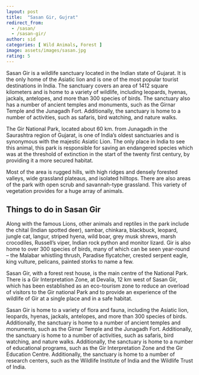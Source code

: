 ```yaml
---
layout: post
title:  "Sasan Gir, Gujrat"
redirect_from:
  - /sasan/
  - /sasan-gir/
author: sid
categories: [ Wild Animals, Forest ]
image: assets/images/sasan.jpg
rating: 5
---
```

Sasan Gir is a wildlife sanctuary located in the Indian state of Gujarat. It is the only home of the Asiatic lion and is one of the most popular tourist destinations in India. The sanctuary covers an area of 1412 square kilometers and is home to a variety of wildlife, including leopards, hyenas, jackals, antelopes, and more than 300 species of birds. The sanctuary also has a number of ancient temples and monuments, such as the Girnar Temple and the Junagadh Fort. Additionally, the sanctuary is home to a number of activities, such as safaris, bird watching, and nature walks.

The Gir National Park, located about 60 km. from Junagadh in the Saurashtra region of Gujarat, is one of India’s oldest sanctuaries and is synonymous with the majestic Asiatic Lion. The only place in India to see this animal, this park is responsible for saving an endangered species which was at the threshold of extinction in the start of the twenty first century, by providing it a more secured habitat. 

Most of the area is rugged hills, with high ridges and densely forested valleys, wide grassland plateaus, and isolated hilltops. There are also areas of the park with open scrub and savannah-type grassland. This variety of vegetation provides for a huge array of animals. 

<h2>Things to do in Sasan Gir</h2>

Along with the famous Lions, other animals and reptiles in the park include the chital (Indian spotted deer), sambar, chinkara, blackbuck, leopard, jungle cat, langur, striped hyena, wild boar, grey musk shrews, marsh crocodiles, Russell’s viper, Indian rock python and monitor lizard.  Gir is also home to over 300 species of birds, many of which can be seen year-round – the Malabar whistling thrush, Paradise flycatcher, crested serpent eagle, king vulture, pelicans, painted storks to name a few.

Sasan Gir, with a forest rest house, is the main centre of the National Park. There is a Gir Interpretation Zone, at Devalia, 12 km west of Sasan Gir, which has been established as an eco-tourism zone to reduce an overload of visitors to the Gir national Park and to provide an experience of the wildlife of Gir at a single place and in a safe habitat.

Sasan Gir is home to a variety of flora and fauna, including the Asiatic lion, leopards, hyenas, jackals, antelopes, and more than 300 species of birds. Additionally, the sanctuary is home to a number of ancient temples and monuments, such as the Girnar Temple and the Junagadh Fort. Additionally, the sanctuary is home to a number of activities, such as safaris, bird watching, and nature walks. Additionally, the sanctuary is home to a number of educational programs, such as the Gir Interpretation Zone and the Gir Education Centre. Additionally, the sanctuary is home to a number of research centers, such as the Wildlife Institute of India and the Wildlife Trust of India.


<div class="pa-carousel-widget" style="width:100%; height:480px; display:none;"
  data-link="https://www.tripadvisor.in/Attractions-g4468377-Activities-Sasan_Gir_Gir_National_Park_Gir_Somnath_District_Gujarat.html"
  data-title="Sasan Gir, Gujrat"
  data-description="Lions and Jungle resorts in Sasan Gir"
  data-delay="3">
  <object data="https://lh3.googleusercontent.com/CXoKj8hxQcWdNZ1IN3857csjmWm87wU35OsgP5ps2EDGYDNDqq2OWPF-q3l8wZ2QBSj_hxEnjUdMKxU7LZ3Bga12ZIC2reZ6T9_9TlbNjEhAC1li-owJcb58J4QxSUmSeoUYDHP7az8=w1920-h1080"></object>
  <object data="https://lh3.googleusercontent.com/h_AQZ2mVKy6Ngx8vlJtMu_Q0d9COhvKJv92zBwGlBRlm68VQzue0-p4RyNSXC0slJ0BqMa7aNollojGkqkjM88-DFOj4dWvjM4nqxVE8WVRbMGVptaPX1ft-UcV_pYqyOqc-6Ihpg2M=w1920-h1080"></object>
  <object data="https://lh3.googleusercontent.com/67NdnZFxqgGP4bUlw4SwwVI8l7QGilC8AYM2g_5OHIITZPUiJWKV0Hqo6Be9-iQF4M0cs35Sn4EBDe3eBn_v99ZuY_P6Q0EWdNOgY3oMATxE0AdD_cqmass42bv2fsXmR5WutTlxgmM=w1920-h1080"></object>
  <object data="https://lh3.googleusercontent.com/OwdLqCJRH1pimS_I68Vfb3uyLf4qt3XMGtL8uUGJZNP-zt6Bg88NtIMzA1RyRboDsUjqXI5Ax3XpJTz8kytihxO5Eukjdn2yltruP_K1ncyGySo4eXj9ADsYKnhI3lczJWcTdLHZFRg=w1920-h1080"></object>
  <object data="https://lh3.googleusercontent.com/zTN8JL5VPNecuqsH3hR8yfkV8uzmWsziQSaNQKyHhMao2e7Bgsvots8s9f7a2c2Fk1Z05udctB9jShN70nK7NYSzQGwqWaJn7aH3Bmn8hToFNOT3LiStBKebVwW-r7Jjil8Y1ebhKs0=w1920-h1080"></object>
  <object data="https://lh3.googleusercontent.com/tK-7ph0yAjriIULDSEf58Ia6dojgd44SpkuUnxiQst8kCubLOQobV6Fw8mOzzjwdzPj8KinA0cXCGDWVQ2UDST4NgXF0jea7aBRFAaEU3mVJ1ULSyCUudXbKNDIgw7-iWxTbE5dznY4=w1920-h1080"></object>
  <object data="https://lh3.googleusercontent.com/3LUnDSQALjbh9WRy6bJItKWLHjnQsWD_5XZRfB15v4tQZh0B2xmxX20JYjL8qvrrnI75mvCa4zRkTUQhYcWveSdSLSJKxDlZsDw6AhdmjBJmVI2-u7GBTgfsYo_HFZMnZoKjwO18760=w1920-h1080"></object>
  <object data="https://lh3.googleusercontent.com/9VbuCYs-4iYEFoeLmoETEE7uB-j_LWXAqIwB_EGxBCGDrGjPq3jvji9Bhw8j0NcyKjP6ojojRYeQXYYZdUpvgq3WFmrs7OrescvgQ3AGLeJNw5WHmccb4aG9L1R_hKQdsGm4EzKSkYY=w1920-h1080"></object>
  <object data="https://lh3.googleusercontent.com/uCDme9AHHnzOQo28PwoyGasovskrsw93p-nEzI4Q-pdJtmeQBnM0Tw52aVpG7S0JQsGQjt-ybX9fKXPWrLNY6Z-BUKUVxnesWTbNZl-zS156hbiSkWO3SW8bqrL5sXdD3qrSjaUapRo=w1920-h1080"></object>
  <object data="https://lh3.googleusercontent.com/d5NvDsbsVzomMuI2h2C3zUcTPHTIjtPZ_hdyZgoj0qrYgp-0ige5PBb1n2cI9OGIIGqiwuVxEahgXzTTjp1ve1r71xlqqMmOnHP8dBA3GQeRTXpoKkWbhnFXd4DnqNzdEIhyE8Uul9M=w1920-h1080"></object>
</div>